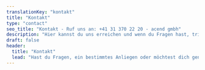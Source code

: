 ```yaml
---
translationKey: "kontakt"
title: "Kontakt"
type: "contact"
seo_title: "Kontakt - Ruf uns an: +41 31 370 22 20 - acend gmbh"
description: "Hier kannst du uns erreichen und wenn du Fragen hast, trinken wir gerne mit dir ein Kaffee oder Bier."
draft: false
header:
  title: "Kontakt"
  lead: "Hast du Fragen, ein bestimmtes Anliegen oder möchtest dich generell austauschen? Wir freuen uns auf deine Nachricht."
---
```


